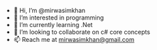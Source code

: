 - 👋 Hi, I’m @mirwasimkhan
- 👀 I’m interested in programming
- 🌱 I’m currently learning .Net
- 💞️ I’m looking to collaborate on c# core concepts
- 📫 Reach me at mirwasimkhan@gmail.com

<!---
mirwasimkhan/mirwasimkhan is a ✨ special ✨ repository because its `README.md` (this file) appears on your GitHub profile.
You can click the Preview link to take a look at your changes.
--->
